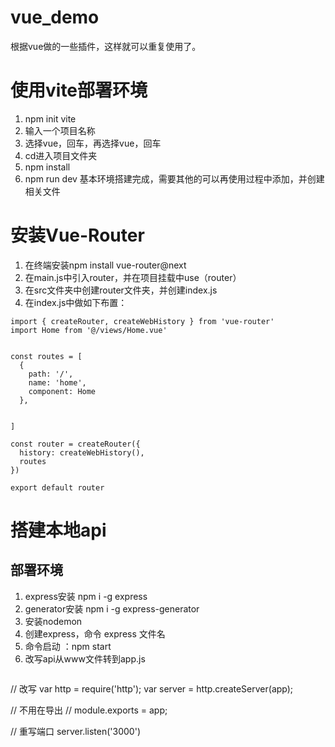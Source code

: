 # vue_demo
根据vue做的一些插件，这样就可以重复使用了。

# 使用vite部署环境 
1. npm init vite 
2. 输入一个项目名称
3. 选择vue，回车，再选择vue，回车
4. cd进入项目文件夹
5. npm install
6. npm run dev
基本环境搭建完成，需要其他的可以再使用过程中添加，并创建相关文件

# 安装Vue-Router
1. 在终端安装npm install vue-router@next
2. 在main.js中引入router，并在项目挂载中use（router）
3. 在src文件夹中创建router文件夹，并创建index.js
4. 在index.js中做如下布置：
```
import { createRouter, createWebHistory } from 'vue-router'
import Home from '@/views/Home.vue'


const routes = [
  {
    path: '/',
    name: 'home',
    component: Home
  },
  
   
]

const router = createRouter({
  history: createWebHistory(),
  routes
})

export default router
```

# 搭建本地api
## 部署环境
1. express安装 npm i -g express
2. generator安装 npm i -g express-generator
3. 安装nodemon
4. 创建express，命令 express 文件名
5. 命令启动 ：npm start
6. 改写api从www文件转到app.js
   ```var app = express();

// 改写
var http = require('http');
var server = http.createServer(app);

// 不用在导出
// module.exports = app;

// 重写端口
server.listen('3000')
```